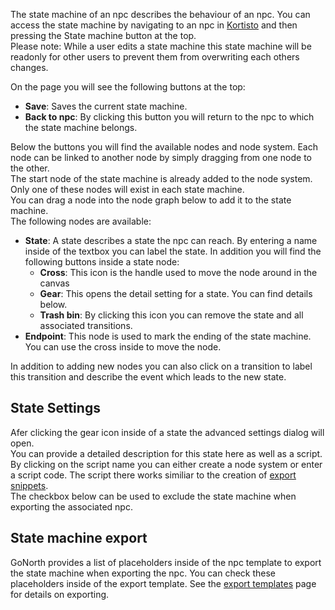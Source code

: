 The state machine of an npc describes the behaviour of an npc. You can access the state machine by navigating to an npc in [Kortisto](/steffendx/GoNorth/wiki/Kortisto) and then pressing the State machine button at the top.  
Please note: While a user edits a state machine this state machine will be readonly for other users to prevent them from overwriting each others changes.

On the page you will see the following buttons at the top:
 * **Save**: Saves the current state machine.
 * **Back to npc**: By clicking this button you will return to the npc to which the state machine belongs.

Below the buttons you will find the available nodes and node system. Each node can be linked to another node by simply dragging from one node to the other.    
The start node of the state machine is already added to the node system. Only one of these nodes will exist in each state machine.  
You can drag a node into the node graph below to add it to the state machine.  
The following nodes are available:
 * **State**: A state describes a state the npc can reach. By entering a name inside of the textbox you can label the state. In addition you will find the following buttons inside a state node:
   * **Cross**: This icon is the handle used to move the node around in the canvas
   * **Gear**: This opens the detail setting for a state. You can find details below.
   * **Trash bin**: By clicking this icon you can remove the state and all associated transitions.
 * **Endpoint**: This node is used to mark the ending of the state machine. You can use the cross inside to move the node.

In addition to adding new nodes you can also click on a transition to label this transition and describe the event which leads to the new state.  

## State Settings
Afer clicking the gear icon inside of a state the advanced settings dialog will open.  
You can provide a detailed description for this state here as well as a script.
By clicking on the script name you can either create a node system or enter a script code. 
The script there works similiar to the creation of [export snippets](/steffendx/GoNorth/wiki/Export-Snippets).  
The checkbox below can be used to exclude the state machine when exporting the associated npc.

## State machine export
GoNorth provides a list of placeholders inside of the npc template to export the state machine when exporting the npc. You can check these placeholders inside of the export template. See the [export templates](/steffendx/GoNorth/wiki/ExportTemplates) page for details on exporting.